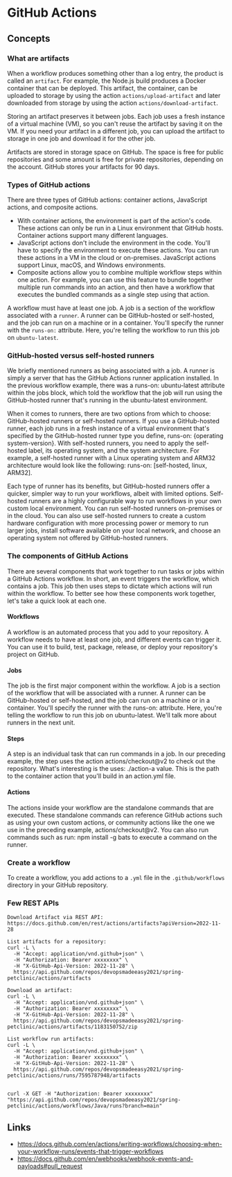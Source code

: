 # GitHub Actions

## Concepts

### What are artifacts
When a workflow produces something other than a log entry, the product is called an `artifact`. For example, the Node.js build produces a Docker container that can be deployed. This artifact, the container, can be uploaded to storage by using the action `actions/upload-artifact` and later downloaded from storage by using the action `actions/download-artifact`.

Storing an artifact preserves it between jobs. Each job uses a fresh instance of a virtual machine (VM), so you can't reuse the artifact by saving it on the VM. If you need your artifact in a different job, you can upload the artifact to storage in one job and download it for the other job.

Artifacts are stored in storage space on GitHub. The space is free for public repositories and some amount is free for private repositories, depending on the account. GitHub stores your artifacts for 90 days.

### Types of GitHub actions
There are three types of GitHub actions: container actions, JavaScript actions, and composite actions.
- With container actions, the environment is part of the action's code. These actions can only be run in a Linux environment that GitHub hosts. Container actions support many different languages.
- JavaScript actions don't include the environment in the code. You'll have to specify the environment to execute these actions. You can run these actions in a VM in the cloud or on-premises. JavaScript actions support Linux, macOS, and Windows environments.
- Composite actions allow you to combine multiple workflow steps within one action. For example, you can use this feature to bundle together multiple run commands into an action, and then have a workflow that executes the bundled commands as a single step using that action.

A workflow must have at least one job. A job is a section of the workflow associated with a `runner`. A runner can be GitHub-hosted or self-hosted, and the job can run on a machine or in a container. You'll specify the runner with the `runs-on:` attribute. Here, you're telling the workflow to run this job on `ubuntu-latest`.

### GitHub-hosted versus self-hosted runners
We briefly mentioned runners as being associated with a job. A runner is simply a server that has the GitHub Actions runner application installed. In the previous workflow example, there was a runs-on: ubuntu-latest attribute within the jobs block, which told the workflow that the job will run using the GitHub-hosted runner that's running in the ubuntu-latest environment.

When it comes to runners, there are two options from which to choose: GitHub-hosted runners or self-hosted runners. If you use a GitHub-hosted runner, each job runs in a fresh instance of a virtual environment that's specified by the GitHub-hosted runner type you define, runs-on: {operating system-version}. With self-hosted runners, you need to apply the self-hosted label, its operating system, and the system architecture. For example, a self-hosted runner with a Linux operating system and ARM32 architecture would look like the following: runs-on: [self-hosted, linux, ARM32].

Each type of runner has its benefits, but GitHub-hosted runners offer a quicker, simpler way to run your workflows, albeit with limited options. Self-hosted runners are a highly configurable way to run workflows in your own custom local environment. You can run self-hosted runners on-premises or in the cloud. You can also use self-hosted runners to create a custom hardware configuration with more processing power or memory to run larger jobs, install software available on your local network, and choose an operating system not offered by GitHub-hosted runners.

### The components of GitHub Actions
There are several components that work together to run tasks or jobs within a GitHub Actions workflow. In short, an event triggers the workflow, which contains a job. This job then uses steps to dictate which actions will run within the workflow. To better see how these components work together, let's take a quick look at each one.

#### Workflows
A workflow is an automated process that you add to your repository. A workflow needs to have at least one job, and different events can trigger it. You can use it to build, test, package, release, or deploy your repository's project on GitHub.

#### Jobs
The job is the first major component within the workflow. A job is a section of the workflow that will be associated with a runner. A runner can be GitHub-hosted or self-hosted, and the job can run on a machine or in a container. You'll specify the runner with the runs-on: attribute. Here, you're telling the workflow to run this job on ubuntu-latest. We'll talk more about runners in the next unit.

#### Steps
A step is an individual task that can run commands in a job. In our preceding example, the step uses the action actions/checkout@v2 to check out the repository. What's interesting is the uses: ./action-a value. This is the path to the container action that you'll build in an action.yml file.

#### Actions
The actions inside your workflow are the standalone commands that are executed. These standalone commands can reference GitHub actions such as using your own custom actions, or community actions like the one we use in the preceding example, actions/checkout@v2. You can also run commands such as run: npm install -g bats to execute a command on the runner.

### Create a workflow
To create a workflow, you add actions to a `.yml` file in the `.github/workflows` directory in your GitHub repository.

### Few REST APIs
```
Download Artifact via REST API:
https://docs.github.com/en/rest/actions/artifacts?apiVersion=2022-11-28

List artifacts for a repository:
curl -L \
  -H "Accept: application/vnd.github+json" \
  -H "Authorization: Bearer xxxxxxxx" \
  -H "X-GitHub-Api-Version: 2022-11-28" \
  https://api.github.com/repos/devopsmadeeasy2021/spring-petclinic/actions/artifacts
  
Download an artifact: 
curl -L \
  -H "Accept: application/vnd.github+json" \
  -H "Authorization: Bearer xxxxxxxx" \
  -H "X-GitHub-Api-Version: 2022-11-28" \
  https://api.github.com/repos/devopsmadeeasy2021/spring-petclinic/actions/artifacts/1183150752/zip
 
List workflow run artifacts: 
curl -L \
  -H "Accept: application/vnd.github+json" \
  -H "Authorization: Bearer xxxxxxxx" \
  -H "X-GitHub-Api-Version: 2022-11-28" \
  https://api.github.com/repos/devopsmadeeasy2021/spring-petclinic/actions/runs/7595787948/artifacts


curl -X GET -H "Authorization: Bearer xxxxxxxx" "https://api.github.com/repos/devopsmadeeasy2021/spring-petclinic/actions/workflows/Java/runs?branch=main"

```
## Links

- https://docs.github.com/en/actions/writing-workflows/choosing-when-your-workflow-runs/events-that-trigger-workflows
- https://docs.github.com/en/webhooks/webhook-events-and-payloads#pull_request